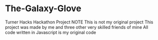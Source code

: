 # The-Galaxy-Glove
Turner Hacks Hackathon Project
NOTE This is not my original project
This project was made by me and three other very skilled friends of mine
All code written in Javascript is my original code
